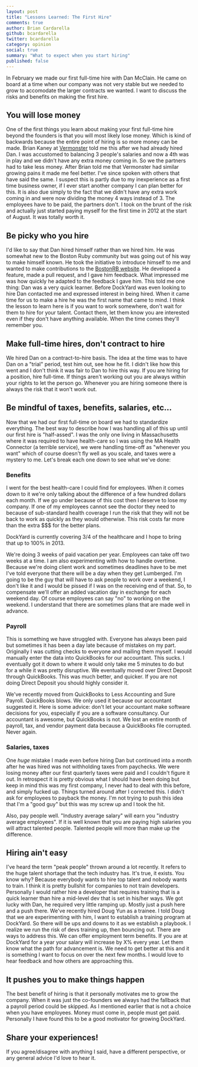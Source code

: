 ```yaml
---
layout: post
title: "Lessons Learned: The First Hire"
comments: true
author: Brian Cardarella
github: bcardarella
twitter: bcardarella
category: opinion
social: true
summary: "What to expect when you start hiring"
published: false
---
```


In February we made our first full-time hire with Dan McClain. He came
on board at a time when our company was not very stable but we needed to
grow to accomodate the larger contracts we wanted. I want to discuss the
risks and benefits on making the first hire.

## You will lose money ##

One of the first things you learn about making your first full-time hire
beyond the founders is that you will most likely lose money. Which is
kind of backwards because the entire point of hiring is so more money
can be made. Brian Kaney at [Vermonster](http://vermonster.com) told me this after we had already
hired Dan. I was accustomed to balancing 3 people's salaries and now a
4th was in play and we didn't have any extra money coming in. So we the
partners had to take less money. After Brian told me that Vermonster had
similar growing pains it made me feel better. I've since spoken with
others that have said the same. I suspect this is partly due to my
inexperience as a first time business owner, if I ever start another
company I can plan better for this. It is also due simply to the fact
that we didn't have any extra work coming in and were now dividing the
money 4 ways instead of 3. The employees have to be paid, the partners
don't. I took on the brunt of the risk and actually just started paying
myself for the first time in 2012 at the start of August. It was totally
worth it.

## Be picky who you hire ##

I'd like to say that Dan hired himself rather than we hired him. He was
somewhat new to the Boston Ruby community but was going out of his way
to make himself known. He took the initiative to introduce himself to
me and wanted to make contributions to the [BostonRB website](https://github.com/bostonrb/bostonrb).
He developed a feature, made a pull request, and I gave him feedback.
What impressed me was how quickly he adapted to the feedback I gave him.
This told me one thing: Dan was a very quick learner. Before DockYard
was even looking to hire Dan contacted me and expressed interest in
being hired. When it came time for us to make a hire he was the first
name that came to mind. I think the lesson to learn here is if you want
to work somewhere, don't wait for them to hire for your talent. Contact
them, let them know you are interested even if they don't have anything
available. When the time comes they'll remember you.

## Make full-time hires, don't contract to hire ##

We hired Dan on a contract-to-hire basis. The idea at the time was to
have Dan on a "trial" period, test him out, see how he fit. I didn't
like how this went and I don't think it was fair to Dan to hire this
way. If you are hiring for a position, hire full-time. If things aren't
working out you are always within your rights to let the person go.
Whenever you are hiring someone there is always the risk that it won't
work out.

## Be mindful of taxes, benefits, salaries, etc... ##

Now that we had our first full-time on board we had to standardize
everything. The best way to describe how I was handling all of this up
until our first hire is "half-assed". I was the only one living in
Massachusetts where it was required to have health-care so I was using
the MA Health Connector (a terrible service), we were handling time-off
as "whenever you want" which of course doesn't fly well as you scale,
and taxes were a mystery to me. Let's break each one down to see what
we've done:

### Benefits ###

I went for the best health-care I could find for employees. When it
comes down to it we're only talking about the difference of a few hundred
dollars each month. If we go under because of this cost then I deserve
to lose my company. If one of my employees cannot see the doctor they
need to because of sub-standard health coverage I run the risk that they
will not be back to work as quickly as they would otherwise. This risk
costs far more than the extra $$$ for the better plans.

DockYard is currently covering 3/4 of the healthcare and I hope to bring
that up to 100% in 2013.

We're doing 3 weeks of paid vacation per year. Employees can take off
two weeks at a time. I am also experimenting with how to handle
overtime. Because we're doing client work and sometimes deadlines have
to be met I've told everyone that there will be a day when they get
Lumberged. I'm going to be the guy that will have to ask people to work
over a weekend, I don't like it and I would be pissed if I was on the
receiving end of that. So, to compensate we'll offer an added vacation
day in exchange for each weekend day. Of course employees can say "no"
to working on the weekend. I understand that there are sometimes plans
that are made well in advance.

### Payroll ###

This is something we have struggled with. Everyone has always been paid
but sometimes it has been a day late because of mistakes on my part.
Originally I was cutting checks to everyone and mailing them myself. I
would manually enter the data into QuickBooks for our accountant. This
sucks. I eventually got it down to where it would only take me 5 minutes
to do but for a while it was pretty disruptive. We eventually moved over
Direct Deposit through QuickBooks. This was much better, and quicker. If
you are not doing Direct Deposit you should highly consider it.

We've recently moved from QuickBooks to Less Accounting and Sure
Payroll. QuickBooks blows. We only used it because our accountant
suggested it. Here is some advice: don't let your accountant make
software decisions for you, especially if you are a software
consultancy. Our accountant is awesome, but QuickBooks is not. We lost
an entire month of payroll, tax, and vendor payment data because a
QuickBooks file corrupted. Never again.

### Salaries, taxes ###

One *huge* mistake I made even before hiring Dan but continued into a
month after he was hired was not withholding taxes from paychecks. We
were losing money after our first quarterly taxes were paid and I couldn't figure it out. In retrospect it is
pretty obvious what I should have been doing but keep in mind this was
my first company, I never had to deal with this before, and simply
fucked up. Things turned around after I corrected this. I didn't ask for
employees to payback the money. I'm not trying to push this idea that
I'm a "good guy" but this was my screw up and I took the hit.

Also, pay people well. "Industry average salary" will earn you "industry
average employees". If it is well known that you are paying high
salaries you will attract talented people. Talented people will more
than make up the difference.

## Hiring ain't easy ##

I've heard the term "peak people" thrown around a lot recently. It
refers to the huge talent shortage that the tech industry has. It's
true, it exists. You know why? Because everybody wants to hire top
talent and nobody wants to train. I think it is pretty bullshit for
companies to not train developers. Personally I would rather hire a
developer that requires training that is a quick learner than hire a
mid-level dev that is set in his/her ways. We got lucky with Dan, he
required very little ramping up. Mostly just a push here and a push
there. We've recently hired Doug Yun as a trainee. I told Doug that we
are experimenting with him, I want to establish a training program at
DockYard. So there will be ups and downs to it as we establish a
playbook. I realize we run the risk of devs training up, then bouncing
out. There are ways to address this. We can offer employment term
benefits. If you are at DockYard for a year your salary will increase by
X% every year. Let them know what the path for advancement is. We need
to get better at this and it is something I want to focus on over the next
few months. I would love to hear feedback and how others are
approaching this.

## It pushes you to make things happen ##

The best benefit of hiring is that it personally motivates me to grow
the company. When it was just the co-founders we always had the fallback 
that a payroll period could be skipped. As I mentioned earlier that is
not a choice when you have employees. Money must come in, people must
get paid. Personally I have found this to be a good motivator for
growing DockYard.

## Share your experiences! ##

If you agree/disagree with anything I said, have a different
perspective, or any general advice I'd love to hear it.
